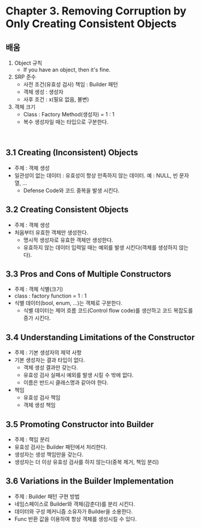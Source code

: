﻿# Chapter 3. Removing Corruption by Only Creating Consistent Objects

## **배움**
1. Object 규칙
   - If you have an object, then it's fine.
1. SRP 준수
   - 사전 조건(유효성 검사) 책임 : Builder 패턴
   - 객체 생성 : 생성자
   - 사후 조건 : x(필요 없음, 불변)
1. 객체 크기
   - Class : Factory Method(생성자) = 1 : 1
   - 복수 생성자일 때는 타입으로 구분한다.

<br/>

## 3.1 Creating (Inconsistent) Objects
- 주제 : 객체 생성
- 일관성이 없는 데이터 : 유효성이 항상 만족하지 않는 데이터. 예 : NULL, 빈 문자열, ...
  - Defense Code와 코드 중복을 발생 시킨다.

## 3.2 Creating Consistent Objects
- 주제 : 객체 생성
- 처음부터 유효한 객체만 생성한다.
  - 명시적 생성자로 유효한 객체만 생성한다.
  - 유효하지 않는 데이터 입력일 때는 예외를 발생 시킨다(객체를 생성하지 않는다).

## 3.3 Pros and Cons of Multiple Constructors
- 주제 : 객체 식별(크기)
- class : factory function = 1 : 1
- 식별 데이터(bool, enum, ...)는 객체로 구분한다.
  - 식별 데이터는 제어 흐름 코드(Control flow code)를 생산하고 코드 복잡도를 증가 시킨다.

## 3.4 Understanding Limitations of the Constructor
- 주제 : 기본 생성자의 제약 사항
- 기본 생성자는 결과 타입이 없다.
  - 객체 생성 결과만 갖는다.
  - 유효성 검사 실패시 예외를 발생 시킬 수 밖에 없다.
  - 이름은 반드시 클래스명과 같아야 한다.
- 책임
  - 유효성 검사 책임
  - 객체 생성 책임

## 3.5 Promoting Constructor into Builder
- 주제 : 책임 분리
- 유효성 검사는 Builder 패턴에서 처리한다.
- 생성자는 생성 책임만을 갖는다.
- 생성자는 더 이상 유효성 검사를 하지 않는다(중복 제거, 책임 분리)

## 3.6 Variations in the Builder Implementation
- 주제 : Builder 패턴 구현 방법
- 네임스페이스로 Builder와 객체(감춘다)를 분리 시킨다.
- 데이터와 구성 메커니즘 소유자가 Builder을 소용한다.
- Func<T> 반환 값을 이용하여 항상 객체를 생성시킬 수 있다.
 
